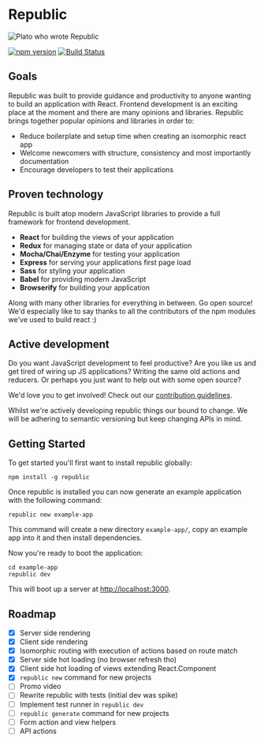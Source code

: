 # Republic

![Plato who wrote Republic](https://upload.wikimedia.org/wikipedia/commons/4/4a/Plato-raphael.jpg)

[![npm version](https://badge.fury.io/js/republic.svg)](https://badge.fury.io/js/republic)
[![Build Status](https://travis-ci.org/lukemorton/republic.svg?branch=master)](https://travis-ci.org/lukemorton/republic)

## Goals

Republic was built to provide guidance and productivity to anyone wanting to build an application with React. Frontend development is an exciting place at the moment and there are many opinions and libraries. Republic brings together popular opinions and libraries in order to:

- Reduce boilerplate and setup time when creating an isomorphic react app
- Welcome newcomers with structure, consistency and most importantly documentation
- Encourage developers to test their applications

## Proven technology

Republic is built atop modern JavaScript libraries to provide a full framework for frontend development.

- **React** for building the views of your application
- **Redux** for managing state or data of your application
- **Mocha/Chai/Enzyme** for testing your application
- **Express** for serving your applications first page load
- **Sass** for styling your application
- **Babel** for providing modern JavaScript
- **Browserify** for building your application

Along with many other libraries for everything in between. Go open source! We'd especially like to say thanks to all the contributors of the npm modules we've used to build react :)

## Active development

Do you want JavaScript development to feel productive? Are you like us and get tired of wiring up JS applications? Writing the same old actions and reducers. Or perhaps you just want to help out with some open source?

We'd love you to get involved! Check out our [contribution guidelines](docs/contributing.md).

Whilst we're actively developing republic things our bound to change. We will be adhering to semantic versioning but keep changing APIs in mind.

## Getting Started

To get started you'll first want to install republic globally:

```
npm install -g republic
```

Once republic is installed you can now generate an example application with the
following command:

```
republic new example-app
```

This command will create a new directory `example-app/`, copy an example app
into it and then install dependencies.

Now you're ready to boot the application:

```
cd example-app
republic dev
```

This will boot up a server at [http://localhost:3000](http://localhost:3000).

## Roadmap

 - [x] Server side rendering
 - [x] Client side rendering
 - [x] Isomorphic routing with execution of actions based on route match
 - [x] Server side hot loading (no browser refresh tho)
 - [x] Client side hot loading of views extending React.Component
 - [x] `republic new` command for new projects
 - [ ] Promo video
 - [ ] Rewrite republic with tests (initial dev was spike)
 - [ ] Implement test runner in `republic dev`
 - [ ] `republic generate` command for new projects
 - [ ] Form action and view helpers
 - [ ] API actions
